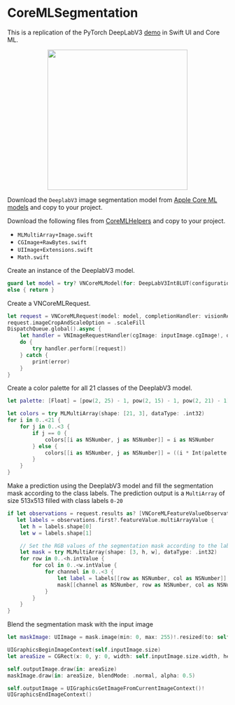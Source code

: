 # CoreMLSegmentation

This is a replication of the PyTorch DeepLabV3 [demo](https://pytorch.org/hub/pytorch_vision_deeplabv3_resnet101/) in Swift UI and Core ML.

<p align="center">
  <img width="320" alt="" src="https://user-images.githubusercontent.com/2617118/145712166-1c78846d-b364-46ed-9ccd-5dfcc8430779.png">
</p>

Download the `DeeplabV3` image segmentation model from [Apple Core ML models](https://developer.apple.com/machine-learning/models/) and copy to your project.

Download the following files from [CoreMLHelpers](https://github.com/hollance/CoreMLHelpers) and copy to your project.
- `MLMultiArray+Image.swift`
- `CGImage+RawBytes.swift`
- `UIImage+Extensions.swift`
- `Math.swift`

Create an instance of the DeeplabV3 model.
```swift
guard let model = try? VNCoreMLModel(for: DeepLabV3Int8LUT(configuration: .init()).model)
else { return }
```

Create a VNCoreMLRequest.
```swift
let request = VNCoreMLRequest(model: model, completionHandler: visionRequestDidComplete)
request.imageCropAndScaleOption = .scaleFill
DispatchQueue.global().async {
    let handler = VNImageRequestHandler(cgImage: inputImage.cgImage!, options: [:])
    do {
        try handler.perform([request])
    } catch {
        print(error)
    }
}
```

Create a color palette for all 21 classes of the DeeplabV3 model.
```swift
let palette: [Float] = [pow(2, 25) - 1, pow(2, 15) - 1, pow(2, 21) - 1]

let colors = try MLMultiArray(shape: [21, 3], dataType: .int32)
for i in 0..<21 {
    for j in 0..<3 {
        if j == 0 {
            colors[[i as NSNumber, j as NSNumber]] = i as NSNumber
        } else {
            colors[[i as NSNumber, j as NSNumber]] = ((i * Int(palette[j])) % 255) as NSNumber
        }
    }
}
```

Make a prediction using the DeeplabV3 model and fill the segmentation mask according to the class labels. The prediction output is a `MultiArray` of size 513x513 filled with class labels `0-20`
```swift
if let observations = request.results as? [VNCoreMLFeatureValueObservation],
   let labels = observations.first?.featureValue.multiArrayValue {
    let h = labels.shape[0]
    let w = labels.shape[1]

    // Set the RGB values of the segmentation mask according to the labels
    let mask = try MLMultiArray(shape: [3, h, w], dataType: .int32)
    for row in 0..<h.intValue {
        for col in 0..<w.intValue {
            for channel in 0..<3 {
                let label = labels[[row as NSNumber, col as NSNumber]]
                mask[[channel as NSNumber, row as NSNumber, col as NSNumber]] = colors[[label as NSNumber, channel as NSNumber]]
            }
        }
    }
}
```

Blend the segmentation mask with the input image
```swift
let maskImage: UIImage = mask.image(min: 0, max: 255)!.resized(to: self.inputImage.size)

UIGraphicsBeginImageContext(self.inputImage.size)
let areaSize = CGRect(x: 0, y: 0, width: self.inputImage.size.width, height: self.inputImage.size.height)

self.outputImage.draw(in: areaSize)
maskImage.draw(in: areaSize, blendMode: .normal, alpha: 0.5)

self.outputImage = UIGraphicsGetImageFromCurrentImageContext()!
UIGraphicsEndImageContext()
```
